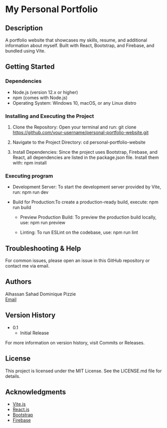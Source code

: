 # My Personal Portfolio

## Description

A portfolio website that showcases my skills, resume, and additional information
about myself. Built with React, Bootstrap, and Firebase, and bundled using Vite.

## Getting Started

### Dependencies

- Node.js (version 12.x or higher)
- npm (comes with Node.js)
- Operating System: Windows 10, macOS, or any Linux distro

### Installing and Executing the Project

1. Clone the Repository: Open your terminal and run: git clone
   https://github.com/your-username/personal-portfolio-website.git

2. Navigate to the Project Directory: cd personal-portfolio-website

3. Install Dependencies: Since the project uses Bootstrap, Firebase, and React,
   all dependencies are listed in the package.json file. Install them with: npm
   install

### Executing program

- Development Server: To start the development server provided by Vite, run: npm
  run dev

- Build for Production:To create a production-ready build, execute: npm run
  build

  - Preview Production Build: To preview the production build locally, use: npm
    run preview

  - Linting: To run ESLint on the codebase, use: npm run lint

## Troubleshooting & Help

For common issues, please open an issue in this GitHub repository or contact me
via email.

## Authors

Alhassan Sahad Dominique Pizzie  
[Email](alhassansahad24@gmail.com)

## Version History

- 0.1
  - Initial Release

For more information on version history, visit Commits or Releases.

## License

This project is licensed under the MIT License. See the LICENSE.md file for
details.

## Acknowledgments

- [Vite.js](https://vitejs.dev/)
- [React.js](https://react.dev/)
- [Bootstrap](https://getbootstrap.com/)
- [Firebase](https://firebase.google.com/)
